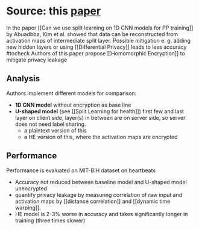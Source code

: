 # Source: this [paper](https://arxiv.org/pdf/2301.08778.pdf)

In the paper [[Can we use split learning on 1D CNN models for PP training]] by Abuadbba, Kim et al. showed that data can be reconstructed from activation maps of intermediate split layer.
Possible mitigation e. g. adding new hidden layers or using [[Differential Privacy]] leads to less accuracy #tocheck
Authors of this paper propose [[Homomorphic Encryption]] to mitigate privacy leakage


## Analysis
Authors implement different models for comparison:
- **1D CNN model** without encryption as base line
- **U-shaped model** (see [[Split Learning for health]]) first few and last layer on client side, layer(s) in between are on server side, so server does not need label sharing.
	- a plaintext version of this
	- a HE version of this, where the activation maps are encrypted

## Performance
Performance is evaluated on MIT-BIH dataset on heartbeats
- Accuracy not reduced between baseline model and U-shaped model unencrypted
- quantify privacy leakage by measuring correlation of raw input and activation maps by [[distance correlation]] and [[dynamic time warping]].
- HE model is 2-3% worse in accuracy and takes significantly longer in training (three times slower)